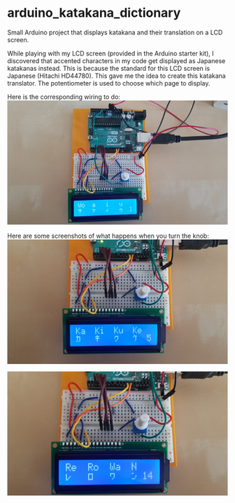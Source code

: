 # arduino_katakana_dictionary
Small Arduino project that displays katakana and their translation on a LCD screen.

While playing with my LCD screen (provided in the Arduino starter kit), I discovered that accented characters in my code get displayed as Japanese katakanas instead. This is because the standard for this LCD screen is Japanese (Hitachi HD44780). This gave me the idea to create this katakana translator. The potentiometer is used to choose which page to display.

Here is the corresponding wiring to do:
![Circuit and page 1](/screenshots/page1.jpg?raw=true "Optional Title")

Here are some screenshots of what happens when you turn the knob:
![Page 5](/screenshots/page5.jpg?raw=true "Optional Title")

![Page 14](/screenshots/page14.jpg?raw=true "Optional Title")
